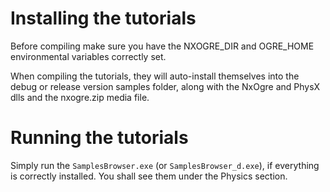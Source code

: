 Installing the tutorials
========================

Before compiling make sure you have the NXOGRE_DIR and OGRE_HOME environmental variables correctly set.

When compiling the tutorials, they will auto-install themselves into the debug or release version samples folder, along with the NxOgre and PhysX dlls and the nxogre.zip media file.


Running the tutorials
=====================

Simply run the `SamplesBrowser.exe` (or `SamplesBrowser_d.exe`), if everything is correctly installed. You shall see them under the Physics section.